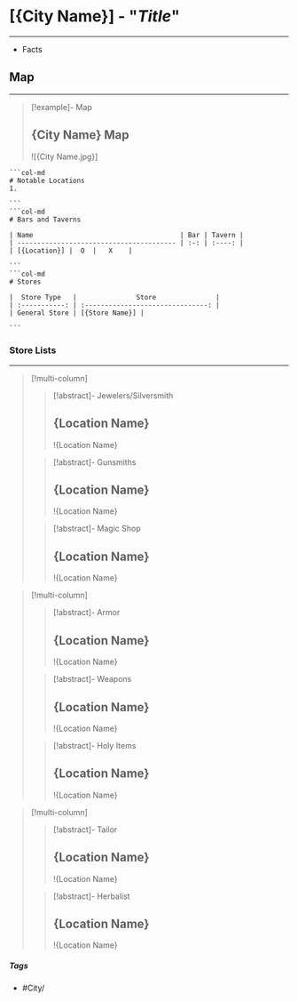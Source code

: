 # [{City Name}] - "*Title*"
---
- Facts

## Map 
---
>[!example]- Map 
>## {City Name} Map
>![{City Name.jpg}]

````col
```col-md
# Notable Locations
1. 

```
```col-md
# Bars and Taverns

| Name                                     | Bar | Tavern |
| ---------------------------------------- | :-: | :----: |
| [{Location}] |  O  |   X    |

```
```col-md
# Stores

|  Store Type   |               Store               |
| :-----------: | :-------------------------------: |
| General Store | [{Store Name}] |

```
````

### Store Lists 
---
>[!multi-column]
>>[!abstract]- Jewelers/Silversmith 
>>## {Location Name}
>>!{Location Name}
>
>>[!abstract]- Gunsmiths
>>## {Location Name}
>>!{Location Name}
>
>>[!abstract]- Magic Shop 
>>## {Location Name}
>>!{Location Name}

>[!multi-column]
>>[!abstract]- Armor 
>>## {Location Name}
>>!{Location Name}
>
>>[!abstract]- Weapons 
>>## {Location Name}
>>!{Location Name}
>
>>[!abstract]- Holy Items 
>>## {Location Name}
>>!{Location Name}

>[!multi-column]
>>[!abstract]- Tailor
>>## {Location Name}
>>!{Location Name}
>
>>[!abstract]- Herbalist 
>>## {Location Name}
>>!{Location Name}

##### Tags
- #City/

